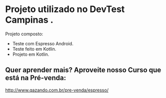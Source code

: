 # Projeto utilizado no DevTest Campinas .

Projeto composto:
- Teste com Espresso Android.
- Teste feito em Kotlin.
- Projeto em Kotlin.

## Quer aprender mais? Aproveite nosso Curso que está na Pré-venda:
http://www.qazando.com.br/pre-venda/espresso/
